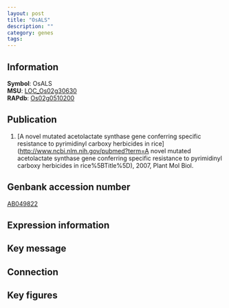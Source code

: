 ```yaml
---
layout: post
title: "OsALS"
description: ""
category: genes
tags: 
---
```


## Information
__Symbol__: OsALS  
__MSU__: [LOC_Os02g30630](http://rice.plantbiology.msu.edu/cgi-bin/ORF_infopage.cgi?orf=LOC_Os02g30630)  
__RAPdb__: [Os02g0510200](http://rapdb.dna.affrc.go.jp/viewer/gbrowse_details/irgsp1?name=Os02g0510200)  

## Publication
1. [A novel mutated acetolactate synthase gene conferring specific resistance to pyrimidinyl carboxy herbicides in rice](http://www.ncbi.nlm.nih.gov/pubmed?term=A novel mutated acetolactate synthase gene conferring specific resistance to pyrimidinyl carboxy herbicides in rice%5BTitle%5D), 2007, Plant Mol Biol.

## Genbank accession number
[AB049822](http://www.ncbi.nlm.nih.gov/nuccore/AB049822)  

## Expression information

## Key message

## Connection

## Key figures


